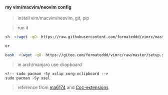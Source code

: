 #### my vim/macvim/neovim config

> install vim/macvim/neovim, git, pip

> run it
```sh
sh  <(wget -qO- https://raw.githubusercontent.com/formateddd/vimrc/master/setup.sh) nvim # or vim

or

bash  <(wget -qO- https://gitee.com/formateddd/vimrc/raw/master/setup.sh) nvim # or vim
```

> in arch/manjaro use cliopboard
```
<!-- sudo pacman -Sy xclip xorg-xclipboard -->
sudo pacman -Sy xsel
```

> reference from [ma6174](https://github.com/ma6174/vim-deprecated) and [Coc-extensions](https://github.com/neoclide/coc.nvim/wiki/Using-coc-extensions)
